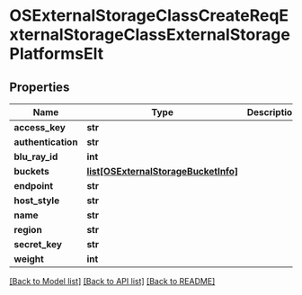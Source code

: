 # OSExternalStorageClassCreateReqExternalStorageClassExternalStoragePlatformsElt

## Properties
Name | Type | Description | Notes
------------ | ------------- | ------------- | -------------
**access_key** | **str** |  | [optional] 
**authentication** | **str** |  | [optional] 
**blu_ray_id** | **int** |  | [optional] 
**buckets** | [**list[OSExternalStorageBucketInfo]**](OSExternalStorageBucketInfo.md) |  | [optional] 
**endpoint** | **str** |  | [optional] 
**host_style** | **str** |  | [optional] 
**name** | **str** |  | [optional] 
**region** | **str** |  | [optional] 
**secret_key** | **str** |  | [optional] 
**weight** | **int** |  | [optional] 

[[Back to Model list]](../README.md#documentation-for-models) [[Back to API list]](../README.md#documentation-for-api-endpoints) [[Back to README]](../README.md)


